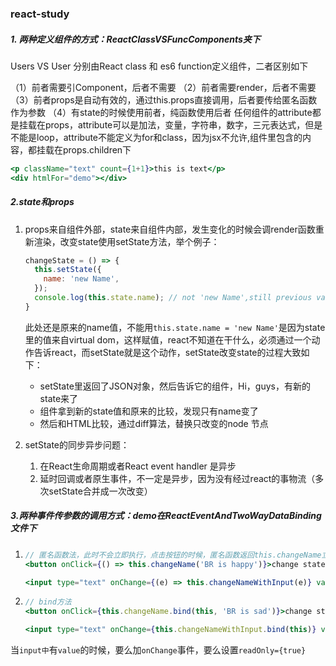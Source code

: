 

### react-study

##### 1. 两种定义组件的方式：ReactClassVSFuncComponents夹下

 Users VS User 分别由React class 和 es6 function定义组件，二者区别如下

 （1）前者需要引Component，后者不需要
 （2）前者需要render，后者不需要
 （3）前者props是自动有效的，通过this.props直接调用，后者要传给匿名函数作为参数
 （4）有state的时候使用前者，纯函数使用后者
 任何组件的attribute都是挂载在props，attribute可以是加法，变量，字符串，数字，三元表达式，但是不能是loop，attribute不能定义为for和class，因为jsx不允许,组件里包含的内容，都挂载在props.children下

 ```jsx
 <p className="text" count={1+1}>this is text</p>
 <div htmlFor="demo"></div>
 ```

#####  2.state和props

1. props来自组件外部，state来自组件内部，发生变化的时候会调render函数重新渲染，改变state使用setState方法，举个例子：

   ```javascript
   changeState = () => {
     this.setState({
       name: 'new Name',
     });
     console.log(this.state.name); // not 'new Name',still previous value
   }
   ```

   此处还是原来的name值，不能用`this.state.name = 'new Name'`是因为state里的值来自virtual dom，这样赋值，react不知道在干什么，必须通过一个动作告诉react，而setState就是这个动作，setState改变state的过程大致如下：

   - setState里返回了JSON对象，然后告诉它的组件，Hi，guys，有新的state来了
   - 组件拿到新的state值和原来的比较，发现只有name变了
   - 然后和HTML比较，通过diff算法，替换只改变的node 节点

2. setState的同步异步问题：

   1. 在React生命周期或者React event handler 是异步
   2. 延时回调或者原生事件，不一定是异步，因为没有经过react的事物流（多次setState合并成一次改变）

#####  3.两种事件传参数的调用方式：demo在ReactEventAndTwoWayDataBinding文件下

1. ```jsx
   // 匿名函数法，此时不会立即执行，点击按钮的时候，匿名函数返回this.changeName立即执行
   <button onClick={() => this.changeName('BR is happy')}>change state use anonymous Function</button>

   <input type="text" onChange={(e) => this.changeNameWithInput(e)} value={this.state.name}/>
   ```

2. ```jsx
   // bind方法
   <button onClick={this.changeName.bind(this, 'BR is sad')}>change state use bind Function</button>

   <input type="text" onChange={this.changeNameWithInput.bind(this)} value={this.state.name}/>
   ```

当`input中`有`value`的时候，要么加`onChange`事件，要么设置`readOnly={true}`

